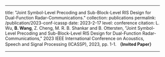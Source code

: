 ---

title: "Joint Symbol-Level Precoding and Sub-Block-Level RIS Design for Dual-Function Radar-Communications."
collection: publications
permalink: /publication/2023-conf-icassp
date: 2023-2-17
level: conference
citation: L. Wu, <b>B. Wang</b>, Z. Cheng,  M. R. B. Shankar and B. Ottersten, "Joint Symbol-Level Precoding and Sub-Block-Level RIS Design for Dual-Function Radar-Communications," 2023 IEEE International Conference on Acoustics, Speech and Signal Processing (ICASSP), 2023, pp. 1-1. <b>（Invited Paper）</b>

---